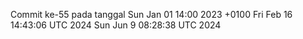 Commit ke-55 pada tanggal Sun Jan 01 14:00 2023 +0100
Fri Feb 16 14:43:06 UTC 2024
Sun Jun  9 08:28:38 UTC 2024
